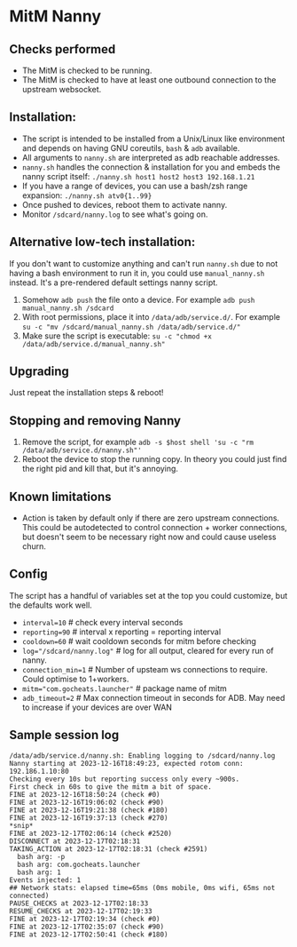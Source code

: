 # MitM Nanny

## Checks performed
- The MitM is checked to be running.
- The MitM is checked to have at least one outbound connection to the upstream websocket.

## Installation:
- The script is intended to be installed from a Unix/Linux like environment and depends on having GNU coreutils, `bash` & `adb` available.
- All arguments to `nanny.sh` are interpreted as adb reachable addresses.
- `nanny.sh` handles the connection & installation for you and embeds the nanny script itself: `./nanny.sh host1 host2 host3 192.168.1.21`
- If you have a range of devices, you can use a bash/zsh range expansion: `./nanny.sh atv0{1..99}`
- Once pushed to devices, reboot them to activate nanny.
- Monitor `/sdcard/nanny.log` to see what's going on.

## Alternative low-tech installation:
If you don't want to customize anything and can't run `nanny.sh` due to not having a bash environment to run it in, you could use `manual_nanny.sh` instead. It's a pre-rendered default settings nanny script.
1. Somehow `adb push` the file onto a device. For example `adb push manual_nanny.sh /sdcard`
2. With root permissions, place it into `/data/adb/service.d/`. For example `su -c "mv /sdcard/manual_nanny.sh /data/adb/service.d/"`
3. Make sure the script is executable: `su -c "chmod +x /data/adb/service.d/manual_nanny.sh"`

## Upgrading
Just repeat the installation steps & reboot!

## Stopping and removing Nanny
1. Remove the script, for example `adb -s $host shell 'su -c "rm /data/adb/service.d/nanny.sh"'`
2. Reboot the device to stop the running copy. In theory you could just find the right pid and kill that, but it's annoying.

## Known limitations
- Action is taken by default only if there are zero upstream connections. This could be autodetected to control connection + worker connections, but doesn't seem to be necessary right now and could cause useless churn.


## Config
The script has a handful of variables set at the top you could customize, but the defaults work well.
- `interval=10` # check every interval seconds
- `reporting=90` # interval x reporting = reporting interval
- `cooldown=60` # wait cooldown seconds for mitm before checking
- `log="/sdcard/nanny.log"` # log for all output, cleared for every run of nanny.
- `connection_min=1` # Number of upsteam ws connections to require. Could optimise to 1+workers.
- `mitm="com.gocheats.launcher"` # package name of mitm
- `adb_timeout=2` # Max connection timeout in seconds for ADB. May need to increase if your devices are over WAN

## Sample session log
```
/data/adb/service.d/nanny.sh: Enabling logging to /sdcard/nanny.log
Nanny starting at 2023-12-16T18:49:23, expected rotom conn: 192.186.1.10:80
Checking every 10s but reporting success only every ~900s.
First check in 60s to give the mitm a bit of space.
FINE at 2023-12-16T18:50:24 (check #0)
FINE at 2023-12-16T19:06:02 (check #90)
FINE at 2023-12-16T19:21:38 (check #180)
FINE at 2023-12-16T19:37:13 (check #270)
*snip*
FINE at 2023-12-17T02:06:14 (check #2520)
DISCONNECT at 2023-12-17T02:18:31
TAKING_ACTION at 2023-12-17T02:18:31 (check #2591)
  bash arg: -p
  bash arg: com.gocheats.launcher
  bash arg: 1
Events injected: 1
## Network stats: elapsed time=65ms (0ms mobile, 0ms wifi, 65ms not connected)
PAUSE_CHECKS at 2023-12-17T02:18:33
RESUME_CHECKS at 2023-12-17T02:19:33
FINE at 2023-12-17T02:19:34 (check #0)
FINE at 2023-12-17T02:35:07 (check #90)
FINE at 2023-12-17T02:50:41 (check #180)
```
